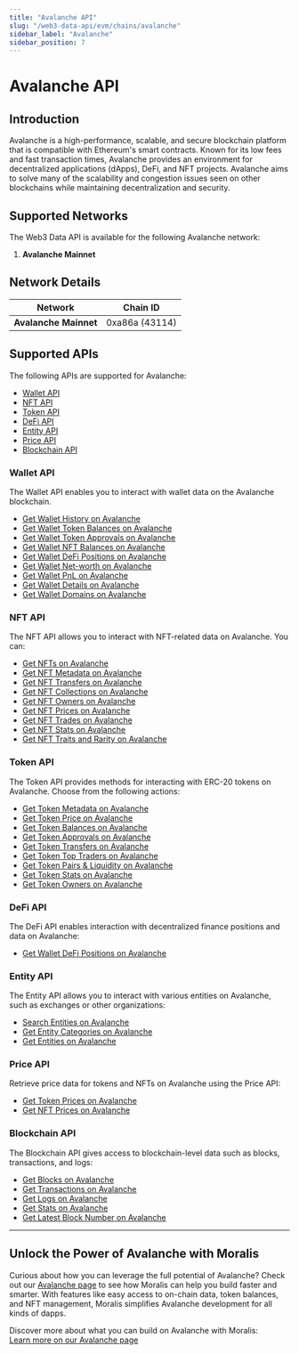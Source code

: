 ```yaml
---
title: "Avalanche API"
slug: "/web3-data-api/evm/chains/avalanche"
sidebar_label: "Avalanche"
sidebar_position: 7
---
```


# Avalanche API

## Introduction

Avalanche is a high-performance, scalable, and secure blockchain platform that is compatible with Ethereum's smart contracts. Known for its low fees and fast transaction times, Avalanche provides an environment for decentralized applications (dApps), DeFi, and NFT projects. Avalanche aims to solve many of the scalability and congestion issues seen on other blockchains while maintaining decentralization and security.

## Supported Networks

The Web3 Data API is available for the following Avalanche network:

1. **Avalanche Mainnet**

## Network Details

| Network | Chain ID |
| ---- | ---- |
| **Avalanche Mainnet** | 0xa86a (43114) |

## Supported APIs

The following APIs are supported for Avalanche:

<ul>
  <li><a href="/web3-data-api/evm/reference#wallet-api">Wallet API</a></li>
  <li><a href="/web3-data-api/evm/reference#nft-api">NFT API</a></li>
  <li><a href="/web3-data-api/evm/reference#token-api">Token API</a></li>
  <li><a href="/web3-data-api/evm/reference#defi-api">DeFi API</a></li>
  <li><a href="/web3-data-api/evm/reference#entity-api">Entity API</a></li>
  <li><a href="/web3-data-api/evm/reference#price-api">Price API</a></li>
  <li><a href="/web3-data-api/evm/reference#blockchain-api">Blockchain API</a></li>
</ul>

### Wallet API

The Wallet API enables you to interact with wallet data on the Avalanche blockchain.

<ul>
  <li><a href="/web3-data-api/evm/reference#get-wallet-history">Get Wallet History on Avalanche</a></li>
  <li><a href="/web3-data-api/evm/reference#get-wallet-token-balances">Get Wallet Token Balances on Avalanche</a></li>
  <li><a href="/web3-data-api/evm/reference#get-wallet-token-approvals">Get Wallet Token Approvals on Avalanche</a></li>
  <li><a href="/web3-data-api/evm/reference#get-wallet-nfts">Get Wallet NFT Balances on Avalanche</a></li>
  <li><a href="/web3-data-api/evm/reference#get-wallet-defi-positions">Get Wallet DeFi Positions on Avalanche</a></li>
  <li><a href="/web3-data-api/evm/reference#get-wallet-net-worth">Get Wallet Net-worth on Avalanche</a></li>
  <li><a href="/web3-data-api/evm/reference#get-wallet-pnl">Get Wallet PnL on Avalanche</a></li>
  <li><a href="/web3-data-api/evm/reference#get-wallet-details">Get Wallet Details on Avalanche</a></li>
  <li><a href="/web3-data-api/evm/reference#get-wallet-domains">Get Wallet Domains on Avalanche</a></li>
</ul>

### NFT API

The NFT API allows you to interact with NFT-related data on Avalanche. You can:

<ul>
  <li><a href="/web3-data-api/evm/reference#get-nfts">Get NFTs on Avalanche</a></li>
  <li><a href="/web3-data-api/evm/reference#get-nft-metadata">Get NFT Metadata on Avalanche</a></li>
  <li><a href="/web3-data-api/evm/reference#get-nft-transfers">Get NFT Transfers on Avalanche</a></li>
  <li><a href="/web3-data-api/evm/reference#get-nft-collections">Get NFT Collections on Avalanche</a></li>
  <li><a href="/web3-data-api/evm/reference#get-nft-owners">Get NFT Owners on Avalanche</a></li>
  <li><a href="/web3-data-api/evm/reference#get-nft-prices">Get NFT Prices on Avalanche</a></li>
  <li><a href="/web3-data-api/evm/reference#get-nft-trades">Get NFT Trades on Avalanche</a></li>
  <li><a href="/web3-data-api/evm/reference#get-nft-stats">Get NFT Stats on Avalanche</a></li>
  <li><a href="/web3-data-api/evm/reference#get-nft-traits-and-rarity">Get NFT Traits and Rarity on Avalanche</a></li>
</ul>

### Token API

The Token API provides methods for interacting with ERC-20 tokens on Avalanche. Choose from the following actions:

<ul>
  <li><a href="/web3-data-api/evm/reference#get-token-metadata">Get Token Metadata on Avalanche</a></li>
  <li><a href="/web3-data-api/evm/reference#get-token-price">Get Token Price on Avalanche</a></li>
  <li><a href="/web3-data-api/evm/reference#get-token-balances">Get Token Balances on Avalanche</a></li>
  <li><a href="/web3-data-api/evm/reference#get-token-approvals">Get Token Approvals on Avalanche</a></li>
  <li><a href="/web3-data-api/evm/reference#get-token-transfers">Get Token Transfers on Avalanche</a></li>
  <li><a href="/web3-data-api/evm/reference#get-token-top-traders">Get Token Top Traders on Avalanche</a></li>
  <li><a href="/web3-data-api/evm/reference#get-token-pairs--liquidity">Get Token Pairs & Liquidity on Avalanche</a></li>
  <li><a href="/web3-data-api/evm/reference#get-token-stats">Get Token Stats on Avalanche</a></li>
  <li><a href="/web3-data-api/evm/reference#get-token-owners">Get Token Owners on Avalanche</a></li>
</ul>

### DeFi API

The DeFi API enables interaction with decentralized finance positions and data on Avalanche:

<ul>
  <li><a href="/web3-data-api/evm/reference#get-wallet-defi-positions">Get Wallet DeFi Positions on Avalanche</a></li>
</ul>

### Entity API

The Entity API allows you to interact with various entities on Avalanche, such as exchanges or other organizations:

<ul>
  <li><a href="/web3-data-api/evm/reference#search-entities">Search Entities on Avalanche</a></li>
  <li><a href="/web3-data-api/evm/reference#get-entity-categories">Get Entity Categories on Avalanche</a></li>
  <li><a href="/web3-data-api/evm/reference#get-entities">Get Entities on Avalanche</a></li>
</ul>

### Price API

Retrieve price data for tokens and NFTs on Avalanche using the Price API:

<ul>
  <li><a href="/web3-data-api/evm/reference#get-token-prices">Get Token Prices on Avalanche</a></li>
  <li><a href="/web3-data-api/evm/reference#get-nft-prices">Get NFT Prices on Avalanche</a></li>
</ul>

### Blockchain API

The Blockchain API gives access to blockchain-level data such as blocks, transactions, and logs:

<ul>
  <li><a href="/web3-data-api/evm/reference#get-blocks">Get Blocks on Avalanche</a></li>
  <li><a href="/web3-data-api/evm/reference#get-transactions">Get Transactions on Avalanche</a></li>
  <li><a href="/web3-data-api/evm/reference#get-logs">Get Logs on Avalanche</a></li>
  <li><a href="/web3-data-api/evm/reference#get-stats">Get Stats on Avalanche</a></li>
  <li><a href="/web3-data-api/evm/reference#get-latest-block-number">Get Latest Block Number on Avalanche</a></li>
</ul>

---

## Unlock the Power of Avalanche with Moralis

Curious about how you can leverage the full potential of Avalanche? Check out our [Avalanche page](https://developers.moralis.com/chains/avalanche/) to see how Moralis can help you build faster and smarter. With features like easy access to on-chain data, token balances, and NFT management, Moralis simplifies Avalanche development for all kinds of dapps.

Discover more about what you can build on Avalanche with Moralis:  
[Learn more on our Avalanche page](https://developers.moralis.com/chains/avalanche/)

